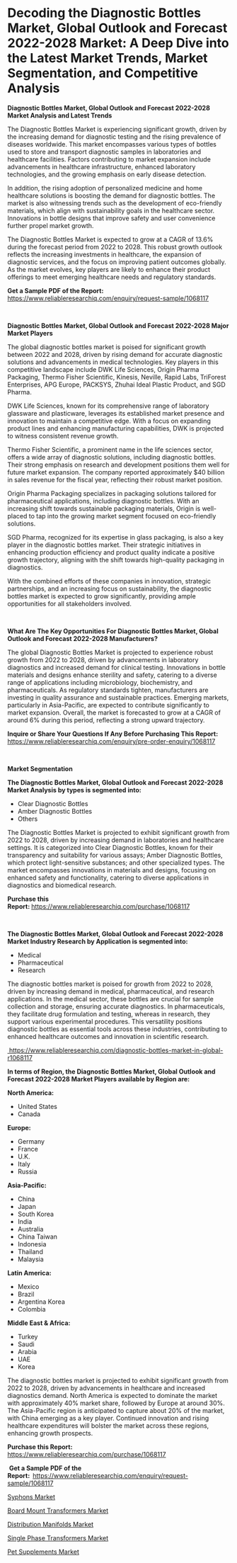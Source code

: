 <p><h1>Decoding the Diagnostic Bottles Market, Global Outlook and Forecast 2022-2028 Market: A Deep Dive into the Latest Market Trends, Market Segmentation, and Competitive Analysis</h1></p><p><strong>Diagnostic Bottles Market, Global Outlook and Forecast 2022-2028 Market Analysis and Latest Trends</strong></p>
<p><p>The Diagnostic Bottles Market is experiencing significant growth, driven by the increasing demand for diagnostic testing and the rising prevalence of diseases worldwide. This market encompasses various types of bottles used to store and transport diagnostic samples in laboratories and healthcare facilities. Factors contributing to market expansion include advancements in healthcare infrastructure, enhanced laboratory technologies, and the growing emphasis on early disease detection.</p><p>In addition, the rising adoption of personalized medicine and home healthcare solutions is boosting the demand for diagnostic bottles. The market is also witnessing trends such as the development of eco-friendly materials, which align with sustainability goals in the healthcare sector. Innovations in bottle designs that improve safety and user convenience further propel market growth.</p><p>The Diagnostic Bottles Market is expected to grow at a CAGR of 13.6% during the forecast period from 2022 to 2028. This robust growth outlook reflects the increasing investments in healthcare, the expansion of diagnostic services, and the focus on improving patient outcomes globally. As the market evolves, key players are likely to enhance their product offerings to meet emerging healthcare needs and regulatory standards.</p></p>
<p><strong>Get a Sample PDF of the Report:&nbsp;</strong> <a href="https://www.reliableresearchiq.com/enquiry/request-sample/1068117?utm_campaign=100&utm_medium=2&utm_source=Github&utm_content=ia&utm_term=17112024&utm_id=diagnostic-bottles-market-global-outlook-and-forecast-2022-2028">https://www.reliableresearchiq.com/enquiry/request-sample/1068117</a></p>
<p>&nbsp;</p>
<p><strong>Diagnostic Bottles Market, Global Outlook and Forecast 2022-2028 Major Market Players</strong></p>
<p><p>The global diagnostic bottles market is poised for significant growth between 2022 and 2028, driven by rising demand for accurate diagnostic solutions and advancements in medical technologies. Key players in this competitive landscape include DWK Life Sciences, Origin Pharma Packaging, Thermo Fisher Scientific, Kinesis, Neville, Rapid Labs, TriForest Enterprises, APG Europe, PACKSYS, Zhuhai Ideal Plastic Product, and SGD Pharma.</p><p>DWK Life Sciences, known for its comprehensive range of laboratory glassware and plasticware, leverages its established market presence and innovation to maintain a competitive edge. With a focus on expanding product lines and enhancing manufacturing capabilities, DWK is projected to witness consistent revenue growth.</p><p>Thermo Fisher Scientific, a prominent name in the life sciences sector, offers a wide array of diagnostic solutions, including diagnostic bottles. Their strong emphasis on research and development positions them well for future market expansion. The company reported approximately $40 billion in sales revenue for the fiscal year, reflecting their robust market position.</p><p>Origin Pharma Packaging specializes in packaging solutions tailored for pharmaceutical applications, including diagnostic bottles. With an increasing shift towards sustainable packaging materials, Origin is well-placed to tap into the growing market segment focused on eco-friendly solutions.</p><p>SGD Pharma, recognized for its expertise in glass packaging, is also a key player in the diagnostic bottles market. Their strategic initiatives in enhancing production efficiency and product quality indicate a positive growth trajectory, aligning with the shift towards high-quality packaging in diagnostics.</p><p>With the combined efforts of these companies in innovation, strategic partnerships, and an increasing focus on sustainability, the diagnostic bottles market is expected to grow significantly, providing ample opportunities for all stakeholders involved.</p></p>
<p>&nbsp;</p>
<p><strong>What Are The Key Opportunities For Diagnostic Bottles Market, Global Outlook and Forecast 2022-2028 Manufacturers?</strong></p>
<p><p>The global Diagnostic Bottles Market is projected to experience robust growth from 2022 to 2028, driven by advancements in laboratory diagnostics and increased demand for clinical testing. Innovations in bottle materials and designs enhance sterility and safety, catering to a diverse range of applications including microbiology, biochemistry, and pharmaceuticals. As regulatory standards tighten, manufacturers are investing in quality assurance and sustainable practices. Emerging markets, particularly in Asia-Pacific, are expected to contribute significantly to market expansion. Overall, the market is forecasted to grow at a CAGR of around 6% during this period, reflecting a strong upward trajectory.</p></p>
<p><strong>Inquire or Share Your Questions If Any Before Purchasing This Report:</strong> <a href="https://www.reliableresearchiq.com/enquiry/pre-order-enquiry/1068117?utm_campaign=100&utm_medium=2&utm_source=Github&utm_content=ia&utm_term=17112024&utm_id=diagnostic-bottles-market-global-outlook-and-forecast-2022-2028">https://www.reliableresearchiq.com/enquiry/pre-order-enquiry/1068117</a></p>
<p>&nbsp;</p>
<p><strong>Market Segmentation</strong></p>
<p><strong>The Diagnostic Bottles Market, Global Outlook and Forecast 2022-2028 Market Analysis by types is segmented into:</strong></p>
<p><ul><li>Clear Diagnostic Bottles</li><li>Amber Diagnostic Bottles</li><li>Others</li></ul></p>
<p><p>The Diagnostic Bottles Market is projected to exhibit significant growth from 2022 to 2028, driven by increasing demand in laboratories and healthcare settings. It is categorized into Clear Diagnostic Bottles, known for their transparency and suitability for various assays; Amber Diagnostic Bottles, which protect light-sensitive substances; and other specialized types. The market encompasses innovations in materials and designs, focusing on enhanced safety and functionality, catering to diverse applications in diagnostics and biomedical research.</p></p>
<p><strong>Purchase this Report:&nbsp;</strong><a href="https://www.reliableresearchiq.com/purchase/1068117?utm_campaign=100&utm_medium=2&utm_source=Github&utm_content=ia&utm_term=17112024&utm_id=diagnostic-bottles-market-global-outlook-and-forecast-2022-2028">https://www.reliableresearchiq.com/purchase/1068117</a></p>
<p>&nbsp;</p>
<p><strong>The Diagnostic Bottles Market, Global Outlook and Forecast 2022-2028 Market Industry Research by Application is segmented into:</strong></p>
<p><ul><li>Medical</li><li>Pharmaceutical</li><li>Research</li></ul></p>
<p><p>The diagnostic bottles market is poised for growth from 2022 to 2028, driven by increasing demand in medical, pharmaceutical, and research applications. In the medical sector, these bottles are crucial for sample collection and storage, ensuring accurate diagnostics. In pharmaceuticals, they facilitate drug formulation and testing, whereas in research, they support various experimental procedures. This versatility positions diagnostic bottles as essential tools across these industries, contributing to enhanced healthcare outcomes and innovation in scientific research.</p></p>
<p><a href="https://www.reliableresearchiq.com/diagnostic-bottles-market-in-global-r1068117?utm_campaign=100&utm_medium=2&utm_source=Github&utm_content=ia&utm_term=17112024&utm_id=diagnostic-bottles-market-global-outlook-and-forecast-2022-2028">&nbsp;https://www.reliableresearchiq.com/diagnostic-bottles-market-in-global-r1068117</a></p>
<p><strong>In terms of Region, the Diagnostic Bottles Market, Global Outlook and Forecast 2022-2028 Market Players available by Region are:</strong></p>
<p>
    <p> <strong> North America: </strong>
        <ul>
            <li>United States</li>
            <li>Canada</li>
        </ul>
        </p> 
    <p> <strong> Europe: </strong>
        <ul>
            <li>Germany</li>
            <li>France</li>
            <li>U.K.</li>
            <li>Italy</li>
            <li>Russia</li>
        </ul>
        </p> 
    <p> <strong> Asia-Pacific: </strong>
        <ul>
            <li>China</li>
            <li>Japan</li>
            <li>South Korea</li>
            <li>India</li>
            <li>Australia</li>
            <li>China Taiwan</li>
            <li>Indonesia</li>
            <li>Thailand</li>
            <li>Malaysia</li>
        </ul>
        </p> 
    <p> <strong> Latin America: </strong>
        <ul>
            <li>Mexico</li>
            <li>Brazil</li>
            <li>Argentina Korea</li>
            <li>Colombia</li>
        </ul>
        </p> 
    <p> <strong> Middle East & Africa: </strong>
        <ul>
            <li>Turkey</li>
            <li>Saudi</li>
            <li>Arabia</li>
            <li>UAE</li>
            <li>Korea</li>
        </ul>
    </p>
    </p>
<p><p>The diagnostic bottles market is projected to exhibit significant growth from 2022 to 2028, driven by advancements in healthcare and increased diagnostics demand. North America is expected to dominate the market with approximately 40% market share, followed by Europe at around 30%. The Asia-Pacific region is anticipated to capture about 20% of the market, with China emerging as a key player. Continued innovation and rising healthcare expenditures will bolster the market across these regions, enhancing growth prospects.</p></p>
<p><strong>Purchase this Report: </strong><a href="https://www.reliableresearchiq.com/purchase/1068117?utm_campaign=100&utm_medium=2&utm_source=Github&utm_content=ia&utm_term=17112024&utm_id=diagnostic-bottles-market-global-outlook-and-forecast-2022-2028">https://www.reliableresearchiq.com/purchase/1068117</a></p>
<p>&nbsp;<strong>Get a Sample PDF of the Report:&nbsp;&nbsp;</strong><a href="https://www.reliableresearchiq.com/enquiry/request-sample/1068117?utm_campaign=100&utm_medium=2&utm_source=Github&utm_content=ia&utm_term=17112024&utm_id=diagnostic-bottles-market-global-outlook-and-forecast-2022-2028">https://www.reliableresearchiq.com/enquiry/request-sample/1068117</a></p>
<p><strong></strong></p>
<p><p><a href="https://issuu.com/reportprime-2/docs/syphons-market-size-2030.pptx_4804239f55b7d8?utm_campaign=100&utm_medium=2&utm_source=Github&utm_content=ia&utm_term=17112024&utm_id=diagnostic-bottles-market-global-outlook-and-forecast-2022-2028">Syphons Market</a></p><p><a href="https://www.linkedin.com/pulse/board-mount-transformers-market-segmentation-geographical-9meje?utm_campaign=100&utm_medium=2&utm_source=Github&utm_content=ia&utm_term=17112024&utm_id=diagnostic-bottles-market-global-outlook-and-forecast-2022-2028">Board Mount Transformers Market</a></p><p><a href="https://issuu.com/reportprime-2/docs/distribution-manifolds-market-size-_eb5ed842b3a521?utm_campaign=100&utm_medium=2&utm_source=Github&utm_content=ia&utm_term=17112024&utm_id=diagnostic-bottles-market-global-outlook-and-forecast-2022-2028">Distribution Manifolds Market</a></p><p><a href="https://www.linkedin.com/pulse/global-single-phase-transformers-market-pulse-trends-growth-5zf8e?utm_campaign=100&utm_medium=2&utm_source=Github&utm_content=ia&utm_term=17112024&utm_id=diagnostic-bottles-market-global-outlook-and-forecast-2022-2028">Single Phase Transformers Market</a></p><p><a href="https://www.linkedin.com/pulse/global-pet-supplements-market-focus-product-type-multivitamins-gwguf?utm_campaign=100&utm_medium=2&utm_source=Github&utm_content=ia&utm_term=17112024&utm_id=diagnostic-bottles-market-global-outlook-and-forecast-2022-2028">Pet Supplements Market</a></p></p>